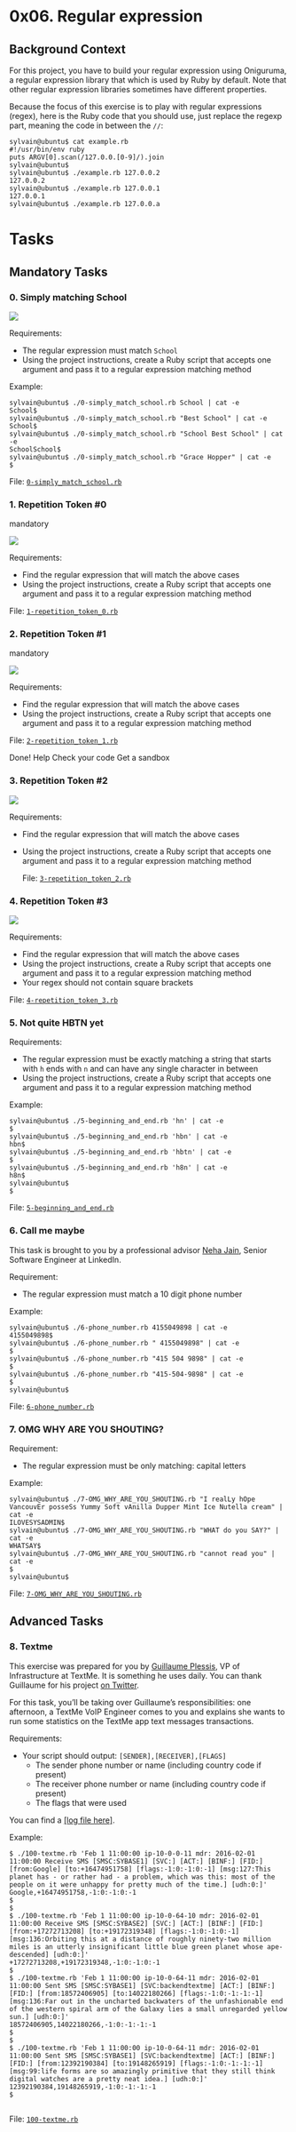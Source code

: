 # 0x06. Regular expression
## Background Context

For this project, you have to build your regular expression using Oniguruma, a regular expression library that which is used by Ruby by default. Note that other regular expression libraries sometimes have different properties.

Because the focus of this exercise is to play with regular expressions (regex), here is the Ruby code that you should use, just replace the regexp part, meaning the code in between the  `//`:

```
sylvain@ubuntu$ cat example.rb
#!/usr/bin/env ruby
puts ARGV[0].scan(/127.0.0.[0-9]/).join
sylvain@ubuntu$
sylvain@ubuntu$ ./example.rb 127.0.0.2
127.0.0.2
sylvain@ubuntu$ ./example.rb 127.0.0.1
127.0.0.1
sylvain@ubuntu$ ./example.rb 127.0.0.a
```
# Tasks
## Mandatory Tasks

### 0. Simply matching School

![](https://s3.amazonaws.com/alx-intranet.hbtn.io/uploads/medias/2020/9/ec65557f0da1fbfbff6659413885e4d4822f5b1d.png?X-Amz-Algorithm=AWS4-HMAC-SHA256&X-Amz-Credential=AKIARDDGGGOUSBVO6H7D%2F20220823%2Fus-east-1%2Fs3%2Faws4_request&X-Amz-Date=20220823T123857Z&X-Amz-Expires=86400&X-Amz-SignedHeaders=host&X-Amz-Signature=dbedd43d472a57ad3a1866c08c2dec46603e45630692c53ff5f50300a4d68fca)

Requirements:

-   The regular expression must match  `School`
-   Using the project instructions, create a Ruby script that accepts one argument and pass it to a regular expression matching method

Example:

```
sylvain@ubuntu$ ./0-simply_match_school.rb School | cat -e
School$
sylvain@ubuntu$ ./0-simply_match_school.rb "Best School" | cat -e
School$
sylvain@ubuntu$ ./0-simply_match_school.rb "School Best School" | cat -e
SchoolSchool$
sylvain@ubuntu$ ./0-simply_match_school.rb "Grace Hopper" | cat -e
$
```

File:  [`0-simply_match_school.rb`](./0-simply_match_school.rb)
### 1. Repetition Token #0

mandatory

![](https://s3.amazonaws.com/alx-intranet.hbtn.io/uploads/medias/2020/9/e7db3c377d46453588fc84f3a975661d142fee91.png?X-Amz-Algorithm=AWS4-HMAC-SHA256&X-Amz-Credential=AKIARDDGGGOUSBVO6H7D%2F20220823%2Fus-east-1%2Fs3%2Faws4_request&X-Amz-Date=20220823T123857Z&X-Amz-Expires=86400&X-Amz-SignedHeaders=host&X-Amz-Signature=a3108f6d43906cc547dc8b967b919f8e3336ccdb9941408c7b4f9e716b8a2c34)

Requirements:

-   Find the regular expression that will match the above cases
-   Using the project instructions, create a Ruby script that accepts one argument and pass it to a regular expression matching method

 File:  [`1-repetition_token_0.rb`](./1-repetition_token_0.rb)

### 2. Repetition Token #1

mandatory

![](https://s3.amazonaws.com/alx-intranet.hbtn.io/uploads/medias/2020/9/c59ff11db195d5cf17d1790a5141ae2f234786d2.png?X-Amz-Algorithm=AWS4-HMAC-SHA256&X-Amz-Credential=AKIARDDGGGOUSBVO6H7D%2F20220823%2Fus-east-1%2Fs3%2Faws4_request&X-Amz-Date=20220823T123857Z&X-Amz-Expires=86400&X-Amz-SignedHeaders=host&X-Amz-Signature=001e26a788b2bf15dd062c8cb97d1e564024cf00658d93101883c4b9b2cfbd3f)

Requirements:

-   Find the regular expression that will match the above cases
-   Using the project instructions, create a Ruby script that accepts one argument and pass it to a regular expression matching method

 File:   [`2-repetition_token_1.rb`](./2-repetition_token_1.rb)

Done!  Help  Check your code  Get a sandbox

### 3. Repetition Token #2

![](https://s3.amazonaws.com/alx-intranet.hbtn.io/uploads/medias/2020/9/3b6bf4aeca6a0c2de584e7f5d68d11eef57ce205.png?X-Amz-Algorithm=AWS4-HMAC-SHA256&X-Amz-Credential=AKIARDDGGGOUSBVO6H7D%2F20220823%2Fus-east-1%2Fs3%2Faws4_request&X-Amz-Date=20220823T123857Z&X-Amz-Expires=86400&X-Amz-SignedHeaders=host&X-Amz-Signature=99ad77b43df36b4654ad6d136fe542b24ace1c1b5a53c3a007532e57b28001ad)

Requirements:

-   Find the regular expression that will match the above cases
-   Using the project instructions, create a Ruby script that accepts one argument and pass it to a regular expression matching method

	  File:  [`3-repetition_token_2.rb`](./3-repetition_token_2.rb)

### 4. Repetition Token #3

![](https://s3.amazonaws.com/alx-intranet.hbtn.io/uploads/medias/2020/9/f8dbcb9cf5ae569a8645027dc46e81cb372ce28e.png?X-Amz-Algorithm=AWS4-HMAC-SHA256&X-Amz-Credential=AKIARDDGGGOUSBVO6H7D%2F20220823%2Fus-east-1%2Fs3%2Faws4_request&X-Amz-Date=20220823T123857Z&X-Amz-Expires=86400&X-Amz-SignedHeaders=host&X-Amz-Signature=0d9ec89e4da5ed0f1e3135d11f499d54987255c4450379b98c6e4d6663daa6d5)

Requirements:

-   Find the regular expression that will match the above cases
-   Using the project instructions, create a Ruby script that accepts one argument and pass it to a regular expression matching method
-   Your regex should not contain square brackets

File:  [`4-repetition_token_3.rb`](./4-repetition_token_3.rb)

### 5. Not quite HBTN yet
Requirements:
-   The regular expression must be exactly matching a string that starts with  `h`  ends with  `n`  and can have any single character in between
-   Using the project instructions, create a Ruby script that accepts one argument and pass it to a regular expression matching method

Example:

```
sylvain@ubuntu$ ./5-beginning_and_end.rb 'hn' | cat -e
$
sylvain@ubuntu$ ./5-beginning_and_end.rb 'hbn' | cat -e
hbn$
sylvain@ubuntu$ ./5-beginning_and_end.rb 'hbtn' | cat -e
$
sylvain@ubuntu$ ./5-beginning_and_end.rb 'h8n' | cat -e
h8n$
sylvain@ubuntu$
$

```
  File: [ `5-beginning_and_end.rb`
](./%205-beginning_and_end.rb)
### 6. Call me maybe
This task is brought to you by a professional advisor  [Neha Jain](https://alx-intranet.hbtn.io/rltoken/GqwvXAvTXR_JXqyTvZ4AzQ "Neha Jain"), Senior Software Engineer at LinkedIn.

Requirement:

-   The regular expression must match a 10 digit phone number

Example:

```
sylvain@ubuntu$ ./6-phone_number.rb 4155049898 | cat -e
4155049898$
sylvain@ubuntu$ ./6-phone_number.rb " 4155049898" | cat -e
$
sylvain@ubuntu$ ./6-phone_number.rb "415 504 9898" | cat -e
$
sylvain@ubuntu$ ./6-phone_number.rb "415-504-9898" | cat -e
$
sylvain@ubuntu$

```

File:  [`6-phone_number.rb`](./6-phone_number.rb)



### 7. OMG WHY ARE YOU SHOUTING?
Requirement:

-   The regular expression must be only matching: capital letters

Example:

```
sylvain@ubuntu$ ./7-OMG_WHY_ARE_YOU_SHOUTING.rb "I realLy hOpe VancouvEr posseSs Yummy Soft vAnilla Dupper Mint Ice Nutella cream" | cat -e
ILOVESYSADMIN$
sylvain@ubuntu$ ./7-OMG_WHY_ARE_YOU_SHOUTING.rb "WHAT do you SAY?" | cat -e
WHATSAY$
sylvain@ubuntu$ ./7-OMG_WHY_ARE_YOU_SHOUTING.rb "cannot read you" | cat -e
$
sylvain@ubuntu$

```

File:  [`7-OMG_WHY_ARE_YOU_SHOUTING.rb`](./7-OMG_WHY_ARE_YOU_SHOUTING.rb)
## Advanced Tasks
### 8. Textme



This exercise was prepared for you by  [Guillaume Plessis](https://alx-intranet.hbtn.io/rltoken/2Rwwb9pSGKXSp3b3BcqkAw "Guillaume Plessis"), VP of Infrastructure at TextMe. It is something he uses daily. You can thank Guillaume for his project  [on Twitter](https://alx-intranet.hbtn.io/rltoken/Vz-iLl3_Of797s9TsjCxJQ "on Twitter").

For this task, you’ll be taking over Guillaume’s responsibilities: one afternoon, a TextMe VoIP Engineer comes to you and explains she wants to run some statistics on the TextMe app text messages transactions.

Requirements:

-   Your script should output:  `[SENDER],[RECEIVER],[FLAGS]`
    -   The sender phone number or name (including country code if present)
    -   The receiver phone number or name (including country code if present)
    -   The flags that were used

You can find a  [[log file here]](http://intranet-projects-files.s3.amazonaws.com/holbertonschool-sysadmin_devops/78/text_messages.log).

Example:

```
$ ./100-textme.rb 'Feb 1 11:00:00 ip-10-0-0-11 mdr: 2016-02-01 11:00:00 Receive SMS [SMSC:SYBASE1] [SVC:] [ACT:] [BINF:] [FID:] [from:Google] [to:+16474951758] [flags:-1:0:-1:0:-1] [msg:127:This planet has - or rather had - a problem, which was this: most of the people on it were unhappy for pretty much of the time.] [udh:0:]'
Google,+16474951758,-1:0:-1:0:-1
$
$
$ ./100-textme.rb 'Feb 1 11:00:00 ip-10-0-64-10 mdr: 2016-02-01 11:00:00 Receive SMS [SMSC:SYBASE2] [SVC:] [ACT:] [BINF:] [FID:] [from:+17272713208] [to:+19172319348] [flags:-1:0:-1:0:-1] [msg:136:Orbiting this at a distance of roughly ninety-two million miles is an utterly insignificant little blue green planet whose ape-descended] [udh:0:]'
+17272713208,+19172319348,-1:0:-1:0:-1
$
$ ./100-textme.rb 'Feb 1 11:00:00 ip-10-0-64-11 mdr: 2016-02-01 11:00:00 Sent SMS [SMSC:SYBASE1] [SVC:backendtextme] [ACT:] [BINF:] [FID:] [from:18572406905] [to:14022180266] [flags:-1:0:-1:-1:-1] [msg:136:Far out in the uncharted backwaters of the unfashionable end of the western spiral arm of the Galaxy lies a small unregarded yellow sun.] [udh:0:]'
18572406905,14022180266,-1:0:-1:-1:-1
$
$
$ ./100-textme.rb 'Feb 1 11:00:00 ip-10-0-64-11 mdr: 2016-02-01 11:00:00 Sent SMS [SMSC:SYBASE1] [SVC:backendtextme] [ACT:] [BINF:] [FID:] [from:12392190384] [to:19148265919] [flags:-1:0:-1:-1:-1] [msg:99:life forms are so amazingly primitive that they still think digital watches are a pretty neat idea.] [udh:0:]'
12392190384,19148265919,-1:0:-1:-1:-1
$


```
 File:  [`100-textme.rb`](./100-textme.rb)